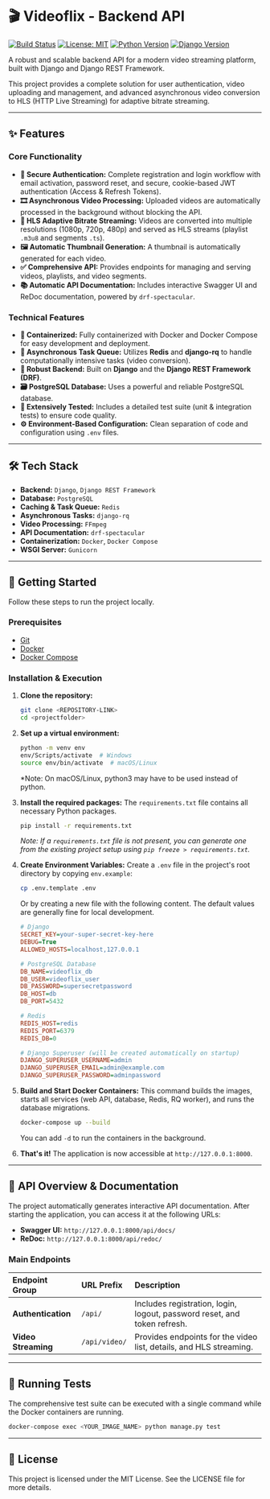 # 🎬 Videoflix - Backend API

[![Build Status](https://img.shields.io/badge/build-passing-brightgreen)](https://github.com/YOUR_USERNAME/YOUR_REPO)
[![License: MIT](https://img.shields.io/badge/License-MIT-yellow.svg)](https://opensource.org/licenses/MIT)
[![Python Version](https://img.shields.io/badge/python-3.12-blue.svg)](https://www.python.org/)
[![Django Version](https://img.shields.io/badge/django-5.2-green.svg)](https://www.djangoproject.com/)

A robust and scalable backend API for a modern video streaming platform, built with Django and Django REST Framework.

This project provides a complete solution for user authentication, video uploading and management, and advanced asynchronous video conversion to HLS (HTTP Live Streaming) for adaptive bitrate streaming.

---

## ✨ Features

### Core Functionality
*   **🔐 Secure Authentication:** Complete registration and login workflow with email activation, password reset, and secure, cookie-based JWT authentication (Access & Refresh Tokens).
*   **🎞️ Asynchronous Video Processing:** Uploaded videos are automatically processed in the background without blocking the API.
*   **🚀 HLS Adaptive Bitrate Streaming:** Videos are converted into multiple resolutions (1080p, 720p, 480p) and served as HLS streams (playlist `.m3u8` and segments `.ts`).
*   **🖼️ Automatic Thumbnail Generation:** A thumbnail is automatically generated for each video.
*   **✅ Comprehensive API:** Provides endpoints for managing and serving videos, playlists, and video segments.
*   **📚 Automatic API Documentation:** Includes interactive Swagger UI and ReDoc documentation, powered by `drf-spectacular`.

### Technical Features
*   **🐳 Containerized:** Fully containerized with Docker and Docker Compose for easy development and deployment.
*   **🔄 Asynchronous Task Queue:** Utilizes **Redis** and **django-rq** to handle computationally intensive tasks (video conversion).
*   **🔧 Robust Backend:** Built on **Django** and the **Django REST Framework (DRF)**.
*   **🗃️ PostgreSQL Database:** Uses a powerful and reliable PostgreSQL database.
*   **🧪 Extensively Tested:** Includes a detailed test suite (unit & integration tests) to ensure code quality.
*   **⚙️ Environment-Based Configuration:** Clean separation of code and configuration using `.env` files.

---

## 🛠️ Tech Stack

*   **Backend:** `Django`, `Django REST Framework`
*   **Database:** `PostgreSQL`
*   **Caching & Task Queue:** `Redis`
*   **Asynchronous Tasks:** `django-rq`
*   **Video Processing:** `FFmpeg`
*   **API Documentation:** `drf-spectacular`
*   **Containerization:** `Docker`, `Docker Compose`
*   **WSGI Server:** `Gunicorn`

---

## 🚀 Getting Started

Follow these steps to run the project locally.

### Prerequisites
*   [Git](https://git-scm.com/)
*   [Docker](https://www.docker.com/products/docker-desktop/)
*   [Docker Compose](https://docs.docker.com/compose/)

### Installation & Execution

1. **Clone the repository:**

   ```bash
   git clone <REPOSITORY-LINK>
   cd <projectfolder>
   
2. **Set up a virtual environment:**

    ```bash
    python -m venv env
    env/Scripts/activate  # Windows
    source env/bin/activate  # macOS/Linux
    ```
    *Note: On macOS/Linux, python3 may have to be used instead of python.

3.  **Install the required packages:**
    The `requirements.txt` file contains all necessary Python packages.
    ```bash
    pip install -r requirements.txt
    ```
    *Note: If a `requirements.txt` file is not present, you can generate one from the existing project setup using `pip freeze > requirements.txt`.*


4.  **Create Environment Variables:**
    Create a `.env` file in the project's root directory by copying `env.example`:

    ```bash
    cp .env.template .env
    ```

     Or by creating a new file with the following content. The default values are generally fine for local development.
    ```ini
    # Django
    SECRET_KEY=your-super-secret-key-here
    DEBUG=True
    ALLOWED_HOSTS=localhost,127.0.0.1

    # PostgreSQL Database
    DB_NAME=videoflix_db
    DB_USER=videoflix_user
    DB_PASSWORD=supersecretpassword
    DB_HOST=db
    DB_PORT=5432

    # Redis
    REDIS_HOST=redis
    REDIS_PORT=6379
    REDIS_DB=0

    # Django Superuser (will be created automatically on startup)
    DJANGO_SUPERUSER_USERNAME=admin
    DJANGO_SUPERUSER_EMAIL=admin@example.com
    DJANGO_SUPERUSER_PASSWORD=adminpassword
    ```

5.  **Build and Start Docker Containers:**
    This command builds the images, starts all services (web API, database, Redis, RQ worker), and runs the database migrations.
    ```bash
    docker-compose up --build
    ```
    You can add `-d` to run the containers in the background.

6.  **That's it!**
    The application is now accessible at `http://127.0.0.1:8000`.

---

## 📄 API Overview & Documentation

The project automatically generates interactive API documentation. After starting the application, you can access it at the following URLs:

*   **Swagger UI:** `http://127.0.0.1:8000/api/docs/`
*   **ReDoc:** `http://127.0.0.1:8000/api/redoc/`

### Main Endpoints

| Endpoint Group | URL Prefix | Description |
| :--- | :--- | :--- |
| **Authentication** | `/api/` | Includes registration, login, logout, password reset, and token refresh. |
| **Video Streaming** | `/api/video/` | Provides endpoints for the video list, details, and HLS streaming. |

---

## 🧪 Running Tests

The comprehensive test suite can be executed with a single command while the Docker containers are running.

```bash
docker-compose exec <YOUR_IMAGE_NAME> python manage.py test
```

---

## 📝 License
This project is licensed under the MIT License. See the LICENSE file for more details.

